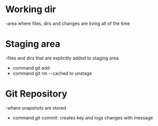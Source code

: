 # Working dir
-area where files, dirs and changes are living all of the time

# Staging area
-files and dirs that are explicitly added to staging area
- command git add <filename>
- command git rm --cached <filename> to unstage

# Git Repository
-where snapshots are stored
- command git commit: creates key and logs changes with message


